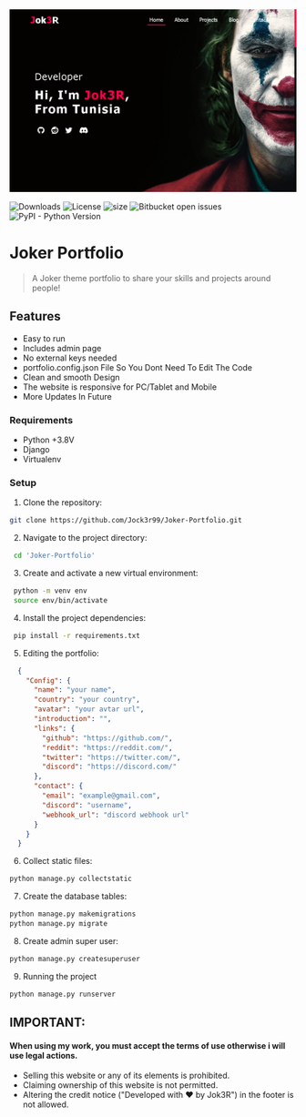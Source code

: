 <img src= "demo.png">

![Downloads](https://img.shields.io/github/downloads/Jock3r99/Joker-Portfolio/total.svg)
![License](https://img.shields.io/github/license/Jock3r99/Joker-Portfolio.svg)
![size](https://img.shields.io/github/repo-size/Jock3r99/Joker-Portfolio)
<img alt="Bitbucket open issues" src="https://img.shields.io/bitbucket/issues/Jock3r99/Joker-Portfolio">
<img alt="PyPI - Python Version" src="https://img.shields.io/pypi/pyversions/Joker-Portfolio">

# Joker Portfolio


> A Joker theme portfolio to share your skills and projects around people!

## Features
  * Easy to run
  * Includes admin page
  * No external keys needed
  * portfolio.config.json File So You Dont Need To Edit The Code
  * Clean and smooth Design
  * The website is responsive for PC/Tablet and Mobile
  * More Updates In Future
### Requirements
  * Python +3.8V
  * Django
  * Virtualenv
### Setup
 1. Clone the repository:
 ```bash
git clone https://github.com/Jock3r99/Joker-Portfolio.git
 ```
 2. Navigate to the project directory:
```bash
 cd 'Joker-Portfolio'
```
 3. Create and activate a new virtual environment:
```bash
 python -m venv env
 source env/bin/activate
```
  4. Install the project dependencies:
 ```bash
  pip install -r requirements.txt
 ```

 5. Editing the portfolio:
```json
  {
    "Config": {
      "name": "your name",
      "country": "your country",
      "avatar": "your avtar url",
      "introduction": "",
      "links": {
        "github": "https://github.com/",
        "reddit": "https://reddit.com/",
        "twitter": "https://twitter.com/",
        "discord": "https://discord.com/"
      },
      "contact": {
        "email": "example@gmail.com",
        "discord": "username",
        "webhook_url": "discord webhook url"
      }
    }
  }

```
 6. Collect static files:
```bash
python manage.py collectstatic
```
 7. Create the database tables:
```bash
python manage.py makemigrations
python manage.py migrate
```
 8. Create admin super user:
```bash
python manage.py createsuperuser
```
 9. Running the project
```bash
python manage.py runserver
```

## IMPORTANT:
#### When using my work, you must accept the terms of use otherwise i will use legal actions.
- Selling this website or any of its elements is prohibited.
- Claiming ownership of this website is not permitted.
- Altering the credit notice ("Developed with ❤️ by Jok3R") in the footer is not allowed.
